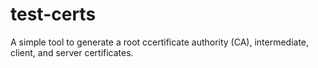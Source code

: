# test-certs
A simple tool to generate a root ccertificate authority (CA), intermediate, client, and server certificates.
